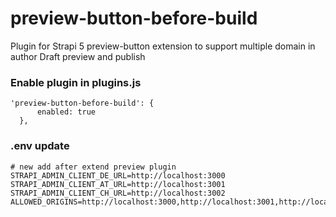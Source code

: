 # preview-button-before-build
Plugin for Strapi 5 preview-button extension to support multiple domain in author Draft preview and publish


### Enable plugin in plugins.js
```
'preview-button-before-build': {
      enabled: true
  },
```

### .env update
```
# new add after extend preview plugin
STRAPI_ADMIN_CLIENT_DE_URL=http://localhost:3000
STRAPI_ADMIN_CLIENT_AT_URL=http://localhost:3001
STRAPI_ADMIN_CLIENT_CH_URL=http://localhost:3002
ALLOWED_ORIGINS=http://localhost:3000,http://localhost:3001,http://localhost:3002
```